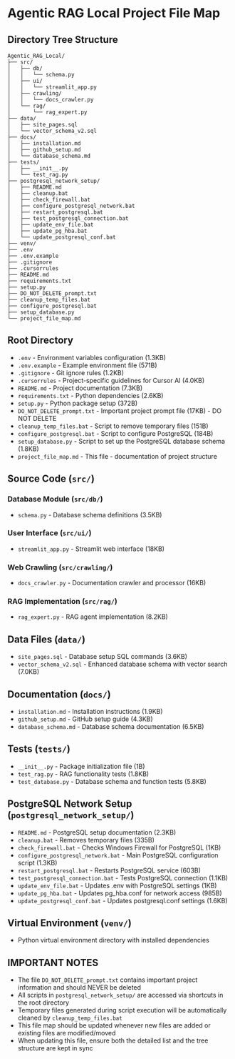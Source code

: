 # Agentic RAG Local Project File Map

## Directory Tree Structure
```
Agentic_RAG_Local/
├── src/
│   ├── db/
│   │   └── schema.py
│   ├── ui/
│   │   └── streamlit_app.py
│   ├── crawling/
│   │   └── docs_crawler.py
│   └── rag/
│       └── rag_expert.py
├── data/
│   ├── site_pages.sql
│   └── vector_schema_v2.sql
├── docs/
│   ├── installation.md
│   ├── github_setup.md
│   └── database_schema.md
├── tests/
│   ├── __init__.py
│   └── test_rag.py
├── postgresql_network_setup/
│   ├── README.md
│   ├── cleanup.bat
│   ├── check_firewall.bat
│   ├── configure_postgresql_network.bat
│   ├── restart_postgresql.bat
│   ├── test_postgresql_connection.bat
│   ├── update_env_file.bat
│   ├── update_pg_hba.bat
│   └── update_postgresql_conf.bat
├── venv/
├── .env
├── .env.example
├── .gitignore
├── .cursorrules
├── README.md
├── requirements.txt
├── setup.py
├── DO_NOT_DELETE_prompt.txt
├── cleanup_temp_files.bat
├── configure_postgresql.bat
├── setup_database.py
└── project_file_map.md
```

## Root Directory
- `.env` - Environment variables configuration (1.3KB)
- `.env.example` - Example environment file (571B)
- `.gitignore` - Git ignore rules (1.2KB)
- `.cursorrules` - Project-specific guidelines for Cursor AI (4.0KB)
- `README.md` - Project documentation (7.3KB)
- `requirements.txt` - Python dependencies (2.6KB)
- `setup.py` - Python package setup (372B)
- `DO_NOT_DELETE_prompt.txt` - Important project prompt file (17KB) - DO NOT DELETE
- `cleanup_temp_files.bat` - Script to remove temporary files (151B)
- `configure_postgresql.bat` - Script to configure PostgreSQL (184B)
- `setup_database.py` - Script to set up the PostgreSQL database schema (1.8KB)
- `project_file_map.md` - This file - documentation of project structure

## Source Code (`src/`)
### Database Module (`src/db/`)
- `schema.py` - Database schema definitions (3.5KB)

### User Interface (`src/ui/`)
- `streamlit_app.py` - Streamlit web interface (18KB)

### Web Crawling (`src/crawling/`)
- `docs_crawler.py` - Documentation crawler and processor (16KB)

### RAG Implementation (`src/rag/`)
- `rag_expert.py` - RAG agent implementation (8.2KB)

## Data Files (`data/`)
- `site_pages.sql` - Database setup SQL commands (3.6KB)
- `vector_schema_v2.sql` - Enhanced database schema with vector search (7.0KB)

## Documentation (`docs/`)
- `installation.md` - Installation instructions (1.9KB)
- `github_setup.md` - GitHub setup guide (4.3KB)
- `database_schema.md` - Database schema documentation (6.5KB)

## Tests (`tests/`)
- `__init__.py` - Package initialization file (1B)
- `test_rag.py` - RAG functionality tests (1.8KB)
- `test_database.py` - Database schema and function tests (5.8KB)

## PostgreSQL Network Setup (`postgresql_network_setup/`)
- `README.md` - PostgreSQL setup documentation (2.3KB)
- `cleanup.bat` - Removes temporary files (335B)
- `check_firewall.bat` - Checks Windows Firewall for PostgreSQL (1KB)
- `configure_postgresql_network.bat` - Main PostgreSQL configuration script (1.3KB)
- `restart_postgresql.bat` - Restarts PostgreSQL service (603B)
- `test_postgresql_connection.bat` - Tests PostgreSQL connection (1.1KB)
- `update_env_file.bat` - Updates .env with PostgreSQL settings (1KB)
- `update_pg_hba.bat` - Updates pg_hba.conf for network access (985B)
- `update_postgresql_conf.bat` - Updates postgresql.conf settings (1.6KB)

## Virtual Environment (`venv/`)
- Python virtual environment directory with installed dependencies

## IMPORTANT NOTES
- The file `DO_NOT_DELETE_prompt.txt` contains important project information and should NEVER be deleted
- All scripts in `postgresql_network_setup/` are accessed via shortcuts in the root directory
- Temporary files generated during script execution will be automatically cleaned by `cleanup_temp_files.bat`
- This file map should be updated whenever new files are added or existing files are modified/moved
- When updating this file, ensure both the detailed list and the tree structure are kept in sync 
